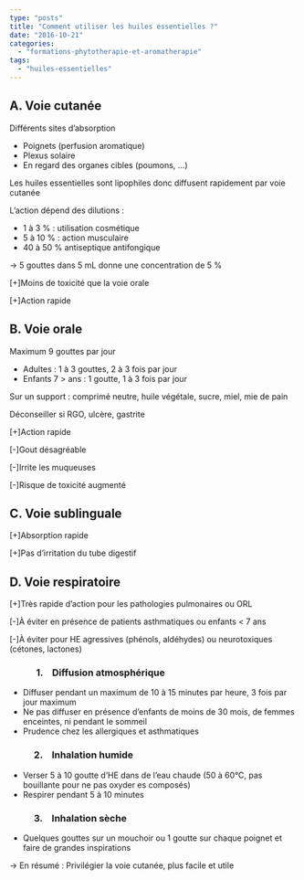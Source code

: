```yaml
---
type: "posts"
title: "Comment utiliser les huiles essentielles ?"
date: "2016-10-21"
categories:
  - "formations-phytotherapie-et-aromatherapie"
tags:
  - "huiles-essentielles"
---
```


## A. Voie cutanée

Différents sites d’absorption

- Poignets (perfusion aromatique)
- Plexus solaire
- En regard des organes cibles (poumons, …)

Les huiles essentielles sont lipophiles donc diffusent rapidement par voie cutanée

L’action dépend des dilutions :

- 1 à 3 % : utilisation cosmétique
- 5 à 10 % : action musculaire
- 40 à 50 % antiseptique antifongique

→ 5 gouttes dans 5 mL donne une concentration de 5 %

\[+\]Moins de toxicité que la voie orale

\[+\]Action rapide

## B. Voie orale

Maximum 9 gouttes par jour

- Adultes : 1 à 3 gouttes, 2 à 3 fois par jour
- Enfants 7 > ans : 1 goutte, 1 à 3 fois par jour

Sur un support : comprimé neutre, huile végétale, sucre, miel, mie de pain

Déconseiller si RGO, ulcère, gastrite

\[+\]Action rapide

\[-\]Gout désagréable

\[-\]Irrite les muqueuses

\[-\]Risque de toxicité augmenté

## C. Voie sublinguale

\[+\]Absorption rapide

\[+\]Pas d’irritation du tube digestif

## D. Voie respiratoire

\[+\]Très rapide d’action pour les pathologies pulmonaires ou ORL

\[-\]À éviter en présence de patients asthmatiques ou enfants < 7 ans

\[-\]À éviter pour HE agressives (phénols, aldéhydes) ou neurotoxiques (cétones, lactones)

###             1.    Diffusion atmosphérique

- Diffuser pendant un maximum de 10 à 15 minutes par heure, 3 fois par jour maximum
- Ne pas diffuser en présence d’enfants de moins de 30 mois, de femmes enceintes, ni pendant le sommeil
- Prudence chez les allergiques et asthmatiques

###            2.    Inhalation humide

- Verser 5 à 10 goutte d’HE dans de l’eau chaude (50 à 60°C, pas bouillante pour ne pas oxyder es composés)
- Respirer pendant 5 à 10 minutes

###            3.    Inhalation sèche

- Quelques gouttes sur un mouchoir ou 1 goutte sur chaque poignet et faire de grandes inspirations

→ En résumé : Privilégier la voie cutanée, plus facile et utile
